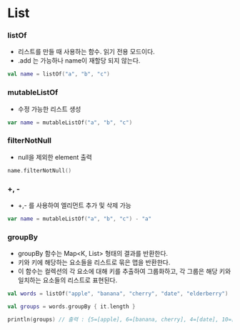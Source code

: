 # List

### listOf 
- 리스트를 만들 때 사용하는 함수. 읽기 전용 모드이다. 
- .add 는 가능하나 name이 재할당 되지 않는다.

```kotlin
val name = listOf("a", "b", "c")
```

### mutableListOf
- 수정 가능한 리스트 생성

```kotlin
var name = mutableListOf("a", "b", "c")
```

### filterNotNull
- null을 제외한 element 출력

```kotlin
name.filterNotNull()
```

### +, -

- +,- 를 사용하여 엘리먼트 추가 및 삭제 가능

```kotlin
var name = mutableListOf("a", "b", "c") - "a"
```

### groupBy
- groupBy 함수는 Map<K, List<V>> 형태의 결과를 반환한다.
- 키와 키에 해당하는 요소들을 리스트로 묶은 맵을 반환한다.
- 이 함수는 컬렉션의 각 요소에 대해 키를 추출하여 그룹화하고, 각 그룹은 해당 키와 일치하는 요소들의 리스트로 표현된다.
```kotlin
val words = listOf("apple", "banana", "cherry", "date", "elderberry")

val groups = words.groupBy { it.length }

println(groups) // 출력 : {5=[apple], 6=[banana, cherry], 4=[date], 10=[elderberry]}
```
